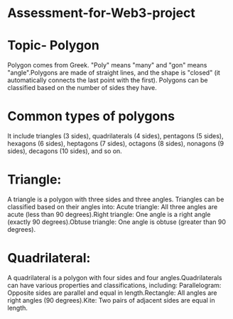 # Assessment-for-Web3-project
# Topic- Polygon
Polygon comes from Greek. "Poly" means "many" and "gon" means "angle".Polygons are made of straight lines, and the shape is "closed" (it automatically connects the last point with the first). Polygons can be classified based on the number of sides they have. 
# Common types of polygons 
It include triangles (3 sides), quadrilaterals (4 sides), pentagons (5 sides), hexagons (6 sides), heptagons (7 sides), octagons (8 sides), nonagons (9 sides), decagons (10 sides), and so on.
# Triangle:
A triangle is a polygon with three sides and three angles. Triangles can be classified based on their angles into: Acute triangle: All three angles are acute (less than 90 degrees).Right triangle: One angle is a right angle (exactly 90 degrees).Obtuse triangle: One angle is obtuse (greater than 90 degrees).
# Quadrilateral:
A quadrilateral is a polygon with four sides and four angles.Quadrilaterals can have various properties and classifications, including: Parallelogram: Opposite sides are parallel and equal in length.Rectangle: All angles are right angles (90 degrees).Kite: Two pairs of adjacent sides are equal in length.
